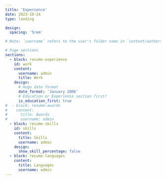 ```yaml
---
title: 'Experience'
date: 2023-10-24
type: landing

design:
  spacing: '5rem'

# Note: `username` refers to the user's folder name in `content/authors/`

# Page sections
sections:
  - block: resume-experience
    id: work
    content:
      username: admin
      title: Work
    design:
      # Hugo date format
      date_format: 'January 2006'
      # Education or Experience section first?
      is_education_first: true
#  - block: resume-awards
#    content:
#      title: Awards
#      username: admin
  - block: resume-skills
    id: skills
    content:
      title: Skills
      username: admin
    design:
      show_skill_percentage: false
  - block: resume-languages
    content:
      title: Languages
      username: admin
---
```

